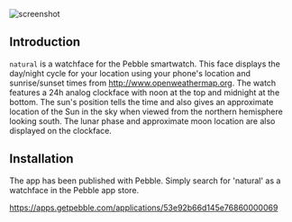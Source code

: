 ![screenshot](https://raw.githubusercontent.com/tomhettinger/natural/master/resources/images/pebble-screenshot_2014-08-15_11-15-18.png)


## Introduction
`natural` is a watchface for the Pebble smartwatch.  This face displays the day/night cycle for your location using your phone's location and sunrise/sunset times from http://www.openweathermap.org. The watch features a 24h analog clockface with noon at the top and midnight at the bottom.  The sun's position tells the time and also gives an approximate location of the Sun in the sky when viewed from the northern hemisphere looking south.  The lunar phase and approximate moon location are also displayed on the clockface.


## Installation
The app has been published with Pebble.  Simply search for 'natural' as a watchface in the Pebble app store.

https://apps.getpebble.com/applications/53e92b66d145e76860000069
